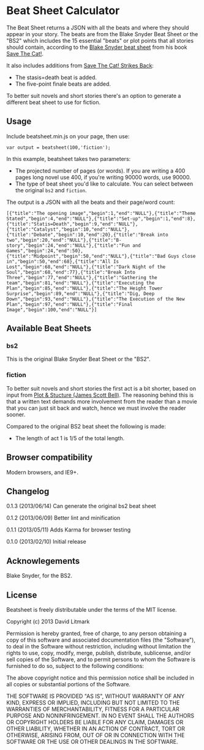 # Beat Sheet Calculator

The Beat Sheet returns a JSON with all the beats and where they should appear in your story. The beats are from the Blake Snyder Beat Sheet or the "BS2" which includes the 15 essential "beats" or plot points that all stories should contain, according to the [Blake Snyder beat sheet][bs2] from his book [Save The Cat!][sc].

It also includes additions from [Save The Cat! Strikes Back][scsb]:

  * The stasis=death beat is added.
  * The five-point finale beats are added.

To better suit novels and short stories there's an option to generate a different beat sheet to use for fiction.

## Usage
Include beatsheet.min.js on your page, then use:

    var output = beatsheet(100,'fiction');

In this example, beatsheet takes two parameters:

  * The projected number of pages (or words). If you are writing a 400 pages long novel use 400, if you're writing 90000 words, use 90000.
  * The type of beat sheet you'd like to calculate. You can select between the original `bs2` and `fiction`.

The output is a JSON with all the beats and their page/word count:

    [{"title":"The opening image","begin":1,"end":"NULL"},{"title":"Theme Stated","begin":4,"end":"NULL"},{"title":"Set-up","begin":1,"end":8},{"title":"Statis=Death","begin":9,"end":"NULL"},{"title":"Catalyst","begin":10,"end":"NULL"},{"title":"Debate","begin":10,"end":20},{"title":"Break into two","begin":20,"end":"NULL"},{"title":"B-story","begin":24,"end":"NULL"},{"title":"Fun and Games","begin":24,"end":50},{"title":"Midpoint","begin":50,"end":"NULL"},{"title":"Bad Guys close in","begin":50,"end":68},{"title":"All Is Lost","begin":68,"end":"NULL"},{"title":"Dark Night of the Soul","begin":68,"end":77},{"title":"Break Into Three","begin":77,"end":"NULL"},{"title":"Gathering the team","begin":81,"end":"NULL"},{"title":"Executing the Plan","begin":85,"end":"NULL"},{"title":"The Height Tower Surprise","begin":89,"end":"NULL"},{"title":"Dig, Deep Down","begin":93,"end":"NULL"},{"title":"The Execution of the New Plan","begin":97,"end":"NULL"},{"title":"Final Image","begin":100,"end":"NULL"}]

## Available Beat Sheets

### bs2
This is the original Blake Snyder Beat Sheet or the "BS2".

### fiction
To better suit novels and short stories the first act is a bit shorter, based on input from [Plot & Stucture (James Scott Bell)][ps]. The reasoning behind this is that a written text demands more involvement from the reader than a movie that you can just sit back and watch, hence we must involve the reader sooner.

Compared to the original BS2 beat sheet the following is made:

  * The length of act 1 is 1/5 of the total length.


## Browser compatibility
Modern browsers, and IE9+.

## Changelog

0.1.3 (2013/06/14)
Can generate the original bs2 beat sheet

0.1.2 (2013/06/09)
Better lint and minification

0.1.1 (2013/05/11)
Adds Karma for browser testing

0.1.0 (2013/02/10)
Initial release

## Acknowlegements
Blake Snyder, for the BS2.

## License
Beatsheet is freely distributable under the terms of the MIT license.

Copyright (c) 2013 David Litmark

Permission is hereby granted, free of charge, to any person obtaining a copy of this software and associated documentation files (the "Software"), to deal in the Software without restriction, including without limitation the rights to use, copy, modify, merge, publish, distribute, sublicense, and/or sell copies of the Software, and to permit persons to whom the Software is furnished to do so, subject to the following conditions:

The above copyright notice and this permission notice shall be included in all copies or substantial portions of the Software.

THE SOFTWARE IS PROVIDED "AS IS", WITHOUT WARRANTY OF ANY KIND, EXPRESS OR IMPLIED, INCLUDING BUT NOT LIMITED TO THE WARRANTIES OF MERCHANTABILITY, FITNESS FOR A PARTICULAR PURPOSE AND NONINFRINGEMENT. IN NO EVENT SHALL THE AUTHORS OR COPYRIGHT HOLDERS BE LIABLE FOR ANY CLAIM, DAMAGES OR OTHER LIABILITY, WHETHER IN AN ACTION OF CONTRACT, TORT OR OTHERWISE, ARISING FROM, OUT OF OR IN CONNECTION WITH THE SOFTWARE OR THE USE OR OTHER DEALINGS IN THE SOFTWARE.

[sc]: http://www.amazon.com/Save-Last-Book-Screenwriting-Youll/dp/1932907009/ref=la_B001JOXDUA_1_1?ie=UTF8&qid=1357587839&sr=1-1 "Save The Cat!"

[ps]: http://www.writersdigest.com/qp7-migration-books/wgf-plot-structure "Plot & Stucture (James Scott Bell)"

[scsb]: http://www.amazon.com/Save-Cat-Strikes-Back-Screenwriters/dp/0984157603/ref=la_B001JOXDUA_1_3?ie=UTF8&qid=1357587839&sr=1-3 "Save The Cat! Strikes Back"

[bs2]: https://www.google.se/url?sa=t&rct=j&q=&esrc=s&source=web&cd=1&sqi=2&ved=0CC8QFjAA&url=http%3A%2F%2Fblakesnyder.com%2FTHE_BLAKE_SNYDER_BEAT_SHEET.doc&ei=YSfrUJz5OMLm4QTP94HACQ&usg=AFQjCNGZEwjScEFLPJEVEAhA6KYP1doAxw "Blake Snyder beat sheet"